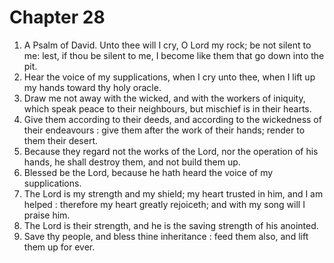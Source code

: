 # Chapter 28

1. A Psalm of David. Unto thee will I cry, O Lord my rock; be not silent to me: lest, if thou be silent to me, I become like them that go down into the pit.
2. Hear the voice of my supplications, when I cry unto thee, when I lift up my hands toward thy holy oracle.
3. Draw me not away with the wicked, and with the workers of iniquity, which speak peace to their neighbours, but mischief is in their hearts.
4. Give them according to their deeds, and according to the wickedness of their endeavours : give them after the work of their hands; render to them their desert.
5. Because they regard not the works of the Lord, nor the operation of his hands, he shall destroy them, and not build them up.
6. Blessed be the Lord, because he hath heard the voice of my supplications.
7. The Lord is my strength and my shield; my heart trusted in him, and I am helped : therefore my heart greatly rejoiceth; and with my song will I praise him.
8. The Lord is their strength, and he is the saving strength of his anointed.
9. Save thy people, and bless thine inheritance : feed them also, and lift them up for ever.

